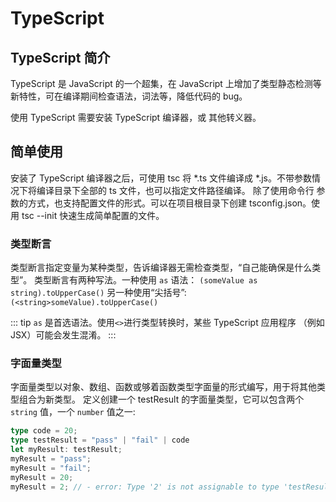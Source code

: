 # TypeScript

## TypeScript 简介
TypeScript 是 JavaScript 的一个超集，在 JavaScript 上增加了类型静态检测等新特性，可在编译期间检查语法，词法等，降低代码的 bug。

使用 TypeScript 需要安装 TypeScript 编译器，或 其他转义器。

## 简单使用
安装了 TypeScript 编译器之后，可使用 tsc 将 *.ts 文件编译成 *.js。不带参数情况下将编译目录下全部的 ts 文件，也可以指定文件路径编译。
除了使用命令行 参数的方式，也支持配置文件的形式。可以在项目根目录下创建 tsconfig.json。使用 tsc --init 快速生成简单配置的文件。

### 类型断言
类型断言指定变量为某种类型，告诉编译器无需检查类型，“自己能确保是什么类型”。
类型断言有两种写法。一种使用 `as` 语法：
`(someValue as string).toUpperCase()`
另一种使用“尖括号”:
`(<string>someValue).toUpperCase()`

::: tip
    `as` 是首选语法。使用`<>`进行类型转换时，某些 TypeScript 应用程序 （例如JSX）可能会发生混淆。
:::

### 字面量类型
字面量类型以对象、数组、函数或够着函数类型字面量的形式编写，用于将其他类型组合为新类型。
定义创建一个 testResult 的字面量类型，它可以包含两个 `string` 值，一个 `number` 值之一:
```typescript
type code = 20;
type testResult = "pass" | "fail" | code
let myResult: testResult;
myResult = "pass";
myResult = "fail";
myResult = 20;
myResult = 2; // - error: Type '2' is not assignable to type 'testResult'.
```